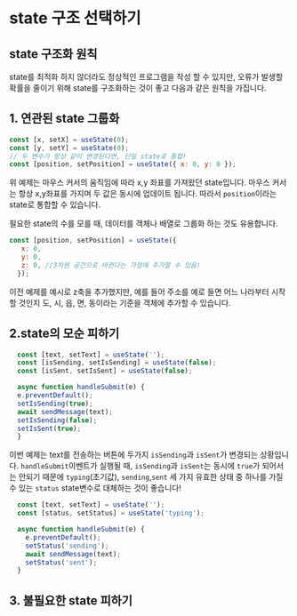 # state 구조 선택하기

## state 구조화 원칙
state를 최적화 하지 않더라도 정상적인 프로그램을 작성 할 수 있지만, 오류가 발생할 확률을 줄이기 위해 state를 구조화하는 것이 좋고 다음과 같은 원칙을 가집니다.

## 1. 연관된 state 그룹화
```jsx
const [x, setX] = useState(0);
const [y, setY] = useState(0);
// 두 변수가 항상 같이 변경된다면, 단일 state로 통합!
const [position, setPosition] = useState({ x: 0, y: 0 });
```
위 예제는 마우스 커서의 움직임에 따라 x,y 좌표를 가져왔던 state입니다. 마우스 커서는 항상 x,y좌표를 가지며 두 값은 동시에 업데이트 됩니다. 따라서 `position`이라는 state로 통합할 수 있습니다.

필요한 state의 수를 모를 때, 데이터를 객체나 배열로 그룹화 하는 것도 유용합니다.
```jsx
const [position, setPosition] = useState({
   x: 0,
   y: 0,
   z: 0, //3차원 공간으로 바뀐다는 가정에 추가할 수 있음!
  });
```
이전 예제를 예시로 z축을 추가했지만, 예를 들어 주소를 예로 들면 어느 나라부터 시작할 것인지 도, 시, 읍, 면, 동이라는 기준을 객체에 추가할 수 있습니다.


## 2.state의 모순 피하기

```jsx
  const [text, setText] = useState('');
  const [isSending, setIsSending] = useState(false);
  const [isSent, setIsSent] = useState(false);

  async function handleSubmit(e) {
  e.preventDefault();
  setIsSending(true);
  await sendMessage(text);
  setIsSending(false);
  setIsSent(true);
  }
  ```
이번 예제는 text를 전송하는 버튼에 두가지 `isSending`과 `isSent`가 변경되는 상황입니다.
`handleSubmit`이벤트가 실행될 때, `isSending`과 `isSent`는 동시에 `true`가 되어서는 안되기 때문에 `typing`(초기값), `sending`,`sent` 세 가지 유효한 상태 중 하나를 가질 수 있는 `status` state변수로 대체하는 것이 좋습니다!

```jsx
  const [text, setText] = useState('');
  const [status, setStatus] = useState('typing');

  async function handleSubmit(e) {
    e.preventDefault();
    setStatus('sending');
    await sendMessage(text);
    setStatus('sent');
  }
```
## 3. 불필요한 state 피하기

